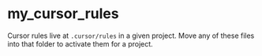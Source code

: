 # my_cursor_rules

Cursor rules live at `.cursor/rules` in a given project. Move any of these files into that folder to activate them for a project.